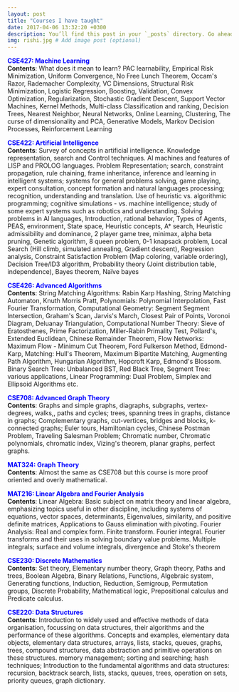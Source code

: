 ```yaml
---
layout: post
title: "Courses I have taught"
date: 2017-04-06 13:32:20 +0300
description: You’ll find this post in your `_posts` directory. Go ahead and edit it and re-build the site to see your changes. # Add post description (optional)
img: rishi.jpg # Add image post (optional)
---
```

<strong style="color:blue;"> CSE427: Machine Learning </strong>    
<strong>Contents</strong>: What does it mean to learn? PAC learnability, Empirical Risk Minimization, Uniform Convergence, No Free Lunch Theorem, Occam's Razor, Rademacher Complexity, VC Dimensions, Structural Risk Minimization, Logistic Regression, Boosting, Validation, Convex Optimization, Regularization, Stochastic Gradient Descent, Support Vector Machines, Kernel Methods, Multi-class Classification and ranking, Decision Trees, Nearest Neighbor, Neural Networks, Online Learning, Clustering, The curse of dimensionality and PCA, Generative Models, Markov Decision Processes, Reinforcement Learning


<strong style="color:blue;"> CSE422: Artificial Intelligence </strong>    
<strong>Contents</strong>: Survey of concepts in artificial intelligence. Knowledge representation, search and Control techniques. AI machines and features of LISP and PROLOG languages. Problem Representation; search, constraint propagation, rule chaining, frame inheritance, inference and learning in intelligent systems; systems for general problems solving, game playing, expert consultation, concept formation and natural languages processing; recognition, understanding and translation. Use of heuristic vs. algorithmic programming; cognitive simulations - vs. machine intelligence; study of some expert systems such as robotics and understanding. Solving problems in Al languages, Introduction, rational behavior, Types of Agents, PEAS, environment, State space, Heuristic concepts, A* search, Heuristic admissibility and dominance, 2 player game tree, minimax, alpha beta pruning, Genetic algorithm, 8 queen problem, 0-1 knapsack problem, Local Search (Hill climb, simulated annealing, Gradient descent), Regression analysis, Constraint Satisfaction Problem (Map coloring, variable ordering), Decision Tree/ID3 algorithm, Probability theory (Joint distribution table, independence), Bayes theorem, Naïve bayes    


<strong style="color:blue;"> CSE426: Advanced Algorithms </strong>   
<strong>Contents</strong>: String Matching Algorithms: Rabin Karp Hashing, String Matching Automaton, Knuth Morris Pratt, Polynomials: Polynomial Interpolation, Fast Fourier Transformation, Computational Geometry: Segment Segment Intersection, Graham's Scan, Jarvis's March, Closest Pair of Points, Voronoi Diagram, Deluanay Triangulation, Computational Number Theory: Sieve of Eratosthenes, Prime Factorization, Miller-Rabin Primality Test, Pollard's, Extended Euclidean, Chinese Remainder Theorem, Flow Networks: Maximum Flow - Minimum Cut Theorem, Ford Fulkerson Method, Edmond-Karp, Matching: Hull's Theorem, Maximum Bipartite Matching, Augmenting Path Algorithm, Hungarian Algorithm, Hopcroft Karp, Edmond's Blossom. Binary Search Tree: Unbalanced BST, Red Black Tree, Segment Tree: various applications, Linear Programming: Dual Problem, Simplex and Ellipsoid Algorithms etc.    


<strong style="color:blue;"> CSE708: Advanced Graph Theory </strong>    
<strong>Contents</strong>: Graphs and simple graphs, diagraphs, subgraphs, vertex-degrees, walks,, paths and cycles; trees, spanning trees in graphs, distance in graphs; Complementary graphs, cut-vertices, bridges and blocks, k-connected graphs; Euler tours, Hamiltonian cycles, Chinese Postman Problem, Traveling Salesman Problem; Chromatic number, Chromatic polynomials, chromatic index, Vizing's theorem, planar graphs, perfect graphs.     


<strong style="color:blue;"> MAT324: Graph Theory </strong>     
<strong>Contents</strong>: Almost the same as CSE708 but this course is more proof oriented and overly mathematical.     


<strong style="color:blue;"> MAT216: Linear Algebra and Fourier Analysis </strong>    
<strong>Contents</strong>: Linear Algebra: Basic subject on matrix theory and linear algebra, emphasizing topics useful in other discipline, including systems of equations, vector spaces, determinants, Eigenvalues, similarity, and positive definite matrices, Applications to Gauss elimination with pivoting. Fourier Analysis: Real and complex form. Finite transform. Fourier integral. Fourier transforms and their uses in solving boundary value problems. Multiple integrals; surface and volume integrals, divergence and Stoke's theorem     


<strong style="color:blue;"> CSE230: Discrete Mathematics </strong>     
<strong>Contents</strong>: Set theory, Elementary number theory, Graph theory, Paths and trees, Boolean Algebra, Binary Relations, Functions, Algebraic system, Generating functions, Induction, Reduction, Semigroup, Permutation groups, Discrete Probability, Mathematical logic, Prepositional calculus and Predicate calculus.     


<strong style="color:blue;"> CSE220: Data Structures </strong>    
<strong>Contents</strong>: Introduction to widely used and effective methods of data organisation, focussing on data structures, their algorithms and the performance of these algorithms. Concepts and examples, elementary data objects, elementary data structures, arrays, lists, stacks, queues, graphs, trees, compound structures, data abstraction and primitive operations on these structures. memory management; sorting and searching; hash techniques; Introduction to the fundamental algorithms and data structures: recursion, backtrack search, lists, stacks, queues, trees, operation on sets, priority queues, graph dictionary.    
